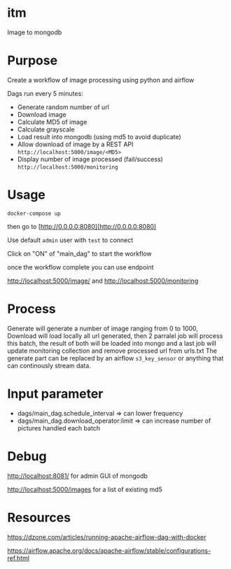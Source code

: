 # itm

Image to mongodb

# Purpose

Create a workflow of image processing using python and airflow

Dags run every 5 minutes:
* Generate random number of url
* Download image
* Calculate MD5 of image
* Calculate grayscale
* Load result into mongodb (using md5 to avoid duplicate)
* Allow download of image by a REST API `http://localhost:5000/image/<MD5>`
* Display number of image processed (fail/success) `http://localhost:5000/monitoring`

# Usage

`docker-compose up`

then go to [http://0.0.0.0:8080](http://0.0.0.0:8080)

Use default `admin` user with `test` to connect

Click on "ON" of "main_dag" to start the workflow

once the workflow complete you can use endpoint

[http://localhost:5000/image/<MD5>](http://localhost:5000/image/<MD5>)
and
[http://localhost:5000/monitoring](http://localhost:5000/monitoring)

# Process

Generate will generate a number of image ranging from 0 to 1000, Download will load locally all url generated, then 2 parralel job will process this batch, the result of both will be loaded into mongo
and a last job will update monitoring collection and remove processed url from urls.txt
The generate part can be replaced by an airflow `s3_key_sensor` or anything that can continously stream data.
# Input parameter

* dags/main_dag.schedule_interval => can lower frequency
* dags/main_dag.download_operator:limit => can increase number of pictures handled each batch

# Debug

[http://localhost:8081/](http://localhost:8081/) for admin GUI of mongodb

[http://localhost:5000/images](http://localhost:5000/images) for a list of existing md5

# Resources

https://dzone.com/articles/running-apache-airflow-dag-with-docker

https://airflow.apache.org/docs/apache-airflow/stable/configurations-ref.html

